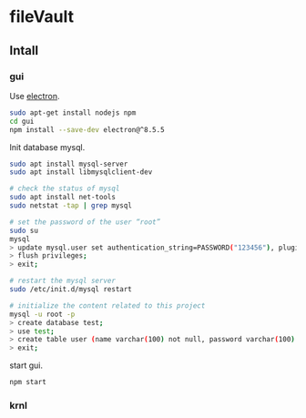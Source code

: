 # fileVault

## Intall

### gui

Use [electron](https://www.electronjs.org/).

```bash
sudo apt-get install nodejs npm
cd gui
npm install --save-dev electron@^8.5.5
```

Init  database mysql.

```bash
sudo apt install mysql-server
sudo apt install libmysqlclient-dev

# check the status of mysql
sudo apt install net-tools
sudo netstat -tap | grep mysql

# set the password of the user “root”
sudo su
mysql
> update mysql.user set authentication_string=PASSWORD("123456"), plugin="mysql_native_password" where user="root";
> flush privileges;
> exit;

# restart the mysql server
sudo /etc/init.d/mysql restart

# initialize the content related to this project
mysql -u root -p
> create database test;
> use test;
> create table user (name varchar(100) not null, password varchar(100) not null);
> exit;
```

start gui.

```bash
npm start
```

### krnl


